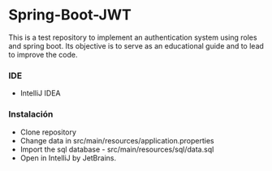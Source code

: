 # Spring-Boot-JWT

This is a test repository to implement an authentication system using roles and spring boot.
Its objective is to serve as an educational guide and to lead to improve the code.

### IDE

- IntelliJ IDEA

### Instalación

- Clone repository
- Change data in src/main/resources/application.properties
- Import the sql database - src/main/resources/sql/data.sql
- Open in IntelliJ by JetBrains.
